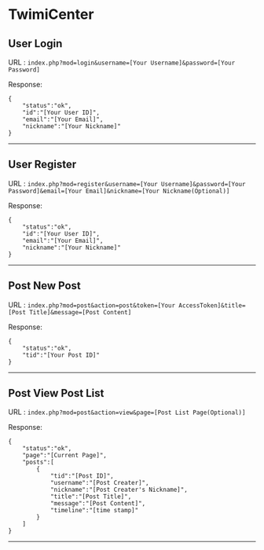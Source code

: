 # TwimiCenter

## User Login
URL : `index.php?mod=login&username=[Your Username]&password=[Your Password]`

Response:

```
{
    "status":"ok",
    "id":"[Your User ID]",
    "email":"[Your Email]",
    "nickname":"[Your Nickname]"
}
```
    
------------

## User Register
URL : `index.php?mod=register&username=[Your Username]&password=[Your Password]&email=[Your Email]&nickname=[Your Nickname(Optional)]`

Response:

```
{
    "status":"ok",
    "id":"[Your User ID]",
    "email":"[Your Email]",
    "nickname":"[Your Nickname]"
}
```

------------

## Post New Post
URL : `index.php?mod=post&action=post&token=[Your AccessToken]&title=[Post Title]&message=[Post Content]`

Response:

```
{
    "status":"ok",
    "tid":"[Your Post ID]"
}
```

------------

## Post View Post List
URL : `index.php?mod=post&action=view&page=[Post List Page(Optional)]`

Response:

```
{
    "status":"ok",
    "page":"[Current Page]",
    "posts":[
        {
            "tid":"[Post ID]",
            "username":"[Post Creater]",
            "nickname":"[Post Creater's Nickname]",
            "title":"[Post Title]",
            "message":"[Post Content]",
            "timeline":"[time stamp]"
        }
    ]
}
```

------------
